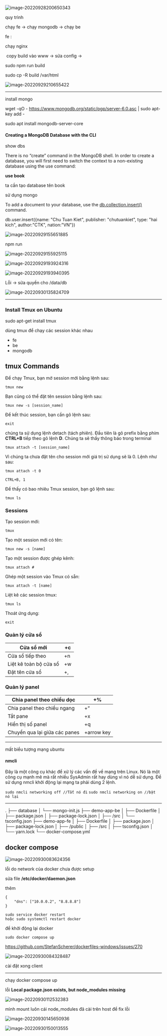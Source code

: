 ![image-20220928200650343](.\image\image-20220928200650343.png)



quy trình 

chạy fe -> chạy mongodb -> chạy be





fe : 

chạy nginx

​	copy build vào www -> sửa config -> 

sudo npm run build



sudo cp -R build /var/html

![image-20220929210655422](.\image\image-20220929210655422.png)



----------



install mongo

wget -qO - https://www.mongodb.org/static/pgp/server-6.0.asc | sudo apt-key add -



sudo apt install mongodb-server-core



#### Creating a MongoDB Database with the CLI

show dbs

There is no “create” command in the MongoDB shell. In order to create a database, you will first need to switch the context to a non-existing database using the use command:

**use book**

ta cần tạo database tên book 

sử dụng mongo

To add a document to your database, use the [db.collection.insert()](https://docs.mongodb.com/manual/reference/method/db.collection.insert/) command.

db.user.insert({name: "Chu Tuan Kiet",  publisher: "chutuankiet", type: "hai kich", author:"CTK", nation:"VN"})



![image-20220929155651885](.\image\image-20220929155651885.png)



npm run



![image-20220929155925115](.\image\image-20220929155925115.png)



![image-20220929193924316](.\image\image-20220929193924316.png)



![image-20220929193940395](.\image\image-20220929193940395.png)









Lỗi -> sửa quyền cho /data/db

![image-20220930135824709](.\image\image-20220930135824709.png)











-------------



### Install Tmux on Ubuntu 

sudo apt-get install tmux



dùng tmux để chạy các session khác nhau 

- fe
- be
- mongodb







## tmux Commands

Để chạy Tmux, bạn mở session mới bằng lệnh sau:

```
tmux new
```

Bạn cũng có thể đặt tên session bằng lệnh sau:

```
tmux new -s [session_name]
```

Để kết thúc session, bạn cần gõ lệnh sau:

```
exit
```

chúng ta sử dụng lệnh detach (tách phiên). Đầu tiên là gõ prefix bằng phím **CTRL+B** tiếp theo gõ lệnh **D**. Chúng ta sẽ thấy thông báo trong terminal

```
tmux attach -t [session_name]
```

Vì chúng ta chưa đặt tên cho session mới giá trị sử dụng sẽ là 0. Lệnh như sau:

```
tmux attach -t 0
```



```
CTRL+B, 1
```



Để thấy có bao nhiêu Tmux session, bạn gõ lệnh sau:

```
tmux ls
```



### Sessions

Tạo session mới:

```
tmux
```

Tạo một session mới có tên:

```
tmux new -s [name]
```

Tạo một session được ghép kênh:

```
tmux attach #
```

Ghép một session vào Tmux có sẵn:

```
tmux attach -t [name]
```

Liệt kê các session tmux:

```
tmux ls
```

Thoát ứng dụng:

```
exit
```

### Quản lý cửa sổ 

| Cửa sổ mới             | <prefix>+c |
| ---------------------- | ---------- |
| Cửa sổ tiếp theo       | <prefix>+n |
| Liệt kê toàn bộ cửa sổ | <prefix>+w |
| Đặt tên cửa sổ         | <prefix>+, |

### Quản lý panel 

| Chia panel theo chiều dọc     | <prefix>+%         |
| ----------------------------- | ------------------ |
| Chia panel theo chiều ngang   | <prefix>+“         |
| Tắt pane                      | <prefix>+x         |
| Hiển thị số panel             | <prefix>+q         |
| Chuyển qua lại giữa các panes | <prefix>+arrow key |







-------

mất biểu tượng mạng ubuntu



#### nmcli

Đây là một công cụ khác để xử lý các vấn đề về mạng trên Linux. Nó là một công cụ mạnh mẽ mà rất nhiều SysAdmin rất hay dùng vì nó dễ sử dụng. Để sử dụng nmcli khởi động lại mạng ta phải dùng 2 lệnh.

`sudo nmcli networking off //Tắt nó đi`
`sudo nmcli networking on //bật nó lại`







------------------

.
├── database
│   └── mongo-init.js
├── demo-app-be
│   ├── Dockerfile
│   ├── package.json
│   ├── package-lock.json
│   ├── /src
│   └── tsconfig.json
├── demo-app-fe
│   ├── Dockerfile
│   ├── package.json
│   ├── package-lock.json
│   ├── /public
│   ├── /src
│   ├── tsconfig.json
│   └── yarn.lock
└── docker-compose.yml

## docker compose 

![image-20220930083624356](.\image\image-20220930083624356.png)



lỗi do network của docker chưa được setup

sửa file **/etc/docker/daemon.json**

thêm 

```
{
    "dns": ["10.0.0.2", "8.8.8.8"]
}
```

```
sudo service docker restart 
hoặc sudo systemctl restart docker
```

để khởi động lại docker

```
sudo docker compose up
```

https://github.com/StefanScherer/dockerfiles-windows/issues/270



![image-20220930084328487](.\image\image-20220930084328487.png)

cài đặt xong client 











---------------



chạy docker compose up 



lỗi **Local package.json exists, but node_modules missing**

![image-20220930112532383](.\image\image-20220930112532383.png)



mình mount luôn cái node_modules  đã cài trên host để fix lỗi

![image-20220930145650936](.\image\image-20220930145650936.png)





![image-20220930150013555](.\image\image-20220930150013555.png)



